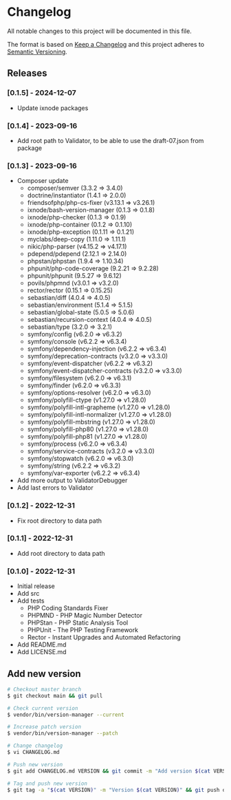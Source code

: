 # Changelog

All notable changes to this project will be documented in this file.

The format is based on [Keep a Changelog](http://keepachangelog.com/en/1.0.0/)
and this project adheres to [Semantic Versioning](http://semver.org/spec/v2.0.0.html).

## Releases

### [0.1.5] - 2024-12-07

*  Update ixnode packages

### [0.1.4] - 2023-09-16

* Add root path to Validator, to be able to use the draft-07.json from package

### [0.1.3] - 2023-09-16

* Composer update
  * composer/semver (3.3.2 => 3.4.0)
  * doctrine/instantiator (1.4.1 => 2.0.0)
  * friendsofphp/php-cs-fixer (v3.13.1 => v3.26.1)
  * ixnode/bash-version-manager (0.1.3 => 0.1.8)
  * ixnode/php-checker (0.1.3 => 0.1.9)
  * ixnode/php-container (0.1.2 => 0.1.10)
  * ixnode/php-exception (0.1.11 => 0.1.21)
  * myclabs/deep-copy (1.11.0 => 1.11.1)
  * nikic/php-parser (v4.15.2 => v4.17.1)
  * pdepend/pdepend (2.12.1 => 2.14.0)
  * phpstan/phpstan (1.9.4 => 1.10.34)
  * phpunit/php-code-coverage (9.2.21 => 9.2.28)
  * phpunit/phpunit (9.5.27 => 9.6.12)
  * povils/phpmnd (v3.0.1 => v3.2.0)
  * rector/rector (0.15.1 => 0.15.25)
  * sebastian/diff (4.0.4 => 4.0.5)
  * sebastian/environment (5.1.4 => 5.1.5)
  * sebastian/global-state (5.0.5 => 5.0.6)
  * sebastian/recursion-context (4.0.4 => 4.0.5)
  * sebastian/type (3.2.0 => 3.2.1)
  * symfony/config (v6.2.0 => v6.3.2)
  * symfony/console (v6.2.2 => v6.3.4)
  * symfony/dependency-injection (v6.2.2 => v6.3.4)
  * symfony/deprecation-contracts (v3.2.0 => v3.3.0)
  * symfony/event-dispatcher (v6.2.2 => v6.3.2)
  * symfony/event-dispatcher-contracts (v3.2.0 => v3.3.0)
  * symfony/filesystem (v6.2.0 => v6.3.1)
  * symfony/finder (v6.2.0 => v6.3.3)
  * symfony/options-resolver (v6.2.0 => v6.3.0)
  * symfony/polyfill-ctype (v1.27.0 => v1.28.0)
  * symfony/polyfill-intl-grapheme (v1.27.0 => v1.28.0)
  * symfony/polyfill-intl-normalizer (v1.27.0 => v1.28.0)
  * symfony/polyfill-mbstring (v1.27.0 => v1.28.0)
  * symfony/polyfill-php80 (v1.27.0 => v1.28.0)
  * symfony/polyfill-php81 (v1.27.0 => v1.28.0)
  * symfony/process (v6.2.0 => v6.3.4)
  * symfony/service-contracts (v3.2.0 => v3.3.0)
  * symfony/stopwatch (v6.2.0 => v6.3.0)
  * symfony/string (v6.2.2 => v6.3.2)
  * symfony/var-exporter (v6.2.2 => v6.3.4)
* Add more output to ValidatorDebugger
* Add last errors to Validator

### [0.1.2] - 2022-12-31

* Fix root directory to data path

### [0.1.1] - 2022-12-31

* Add root directory to data path

### [0.1.0] - 2022-12-31

* Initial release
* Add src
* Add tests
  * PHP Coding Standards Fixer
  * PHPMND - PHP Magic Number Detector
  * PHPStan - PHP Static Analysis Tool
  * PHPUnit - The PHP Testing Framework
  * Rector - Instant Upgrades and Automated Refactoring
* Add README.md
* Add LICENSE.md

## Add new version

```bash
# Checkout master branch
$ git checkout main && git pull

# Check current version
$ vendor/bin/version-manager --current

# Increase patch version
$ vendor/bin/version-manager --patch

# Change changelog
$ vi CHANGELOG.md

# Push new version
$ git add CHANGELOG.md VERSION && git commit -m "Add version $(cat VERSION)" && git push

# Tag and push new version
$ git tag -a "$(cat VERSION)" -m "Version $(cat VERSION)" && git push origin "$(cat VERSION)"
```
